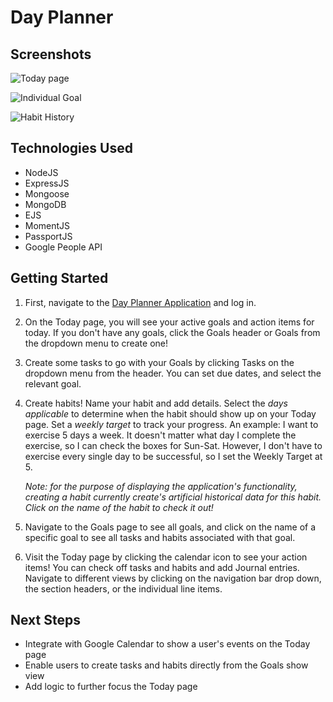 # Day Planner

## Screenshots
![Today page](https://i.imgur.com/WCnXEzk.png)

![Individual Goal](https://i.imgur.com/El8ArNl.png)

![Habit History](https://i.imgur.com/8sRx49x.png)

## Technologies Used
- NodeJS
- ExpressJS
- Mongoose
- MongoDB
- EJS
- MomentJS
- PassportJS
- Google People API

## Getting Started
1. First, navigate to the [Day Planner Application](https://day-planner-sb.herokuapp.com/today) and log in. 

2. On the Today page, you will see your active goals and action items for today. If you don't have any goals, click the Goals header or Goals from the dropdown menu to create one!

3. Create some tasks to go with your Goals by clicking Tasks on the dropdown menu from the header. You can set due dates, and select the relevant goal. 

4. Create habits! Name your habit and add details. Select the _days applicable_ to determine when the habit should show up on your Today page. Set a _weekly target_ to track your progress. An example: I want to exercise 5 days a week. It doesn't matter what day I complete the exercise, so I can check the boxes for Sun-Sat. However, I don't have to exercise every single day to be successful, so I set the Weekly Target at 5. 

   _Note: for the purpose of displaying the application's functionality, creating a habit currently create's artificial historical data for this habit. Click on the name of the habit to check it out!_

5. Navigate to the Goals page to see all goals, and click on the name of a specific goal to see all tasks and habits associated with that goal. 

6. Visit the Today page by clicking the calendar icon to see your action items! You can check off tasks and habits and add Journal entries. Navigate to different views by clicking on the navigation bar drop down, the section headers, or the individual line items. 


## Next Steps

- Integrate with Google Calendar to show a user's events on the Today page
- Enable users to create tasks and habits directly from the Goals show view
- Add logic to further focus the Today page
